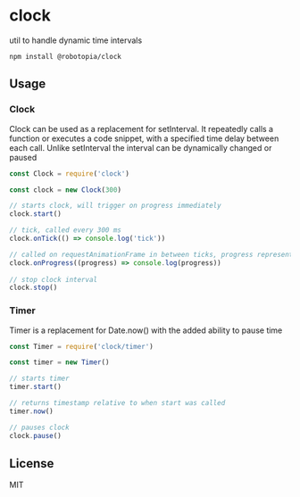 # clock

util to handle dynamic time intervals

```
npm install @robotopia/clock
```

## Usage

### Clock

Clock can be used as a replacement for setInterval. It repeatedly calls a function or executes a code snippet, with a specified time delay between each call. Unlike setInterval the interval can be dynamically changed or paused

```JavaScript
const Clock = require('clock')

const clock = new Clock(300)

// starts clock, will trigger on progress immediately
clock.start()

// tick, called every 300 ms
clock.onTick(() => console.log('tick')) 

// called on requestAnimationFrame in between ticks, progress represents percentage of time passed until next frame
clock.onProgress((progress) => console.log(progress))
 
// stop clock interval 
clock.stop()

```

### Timer

Timer is a replacement for Date.now() with the added ability to pause time

```JavaScript
const Timer = require('clock/timer')

const timer = new Timer()

// starts timer
timer.start()

// returns timestamp relative to when start was called
timer.now()

// pauses clock 
clock.pause()

```

## License

MIT
